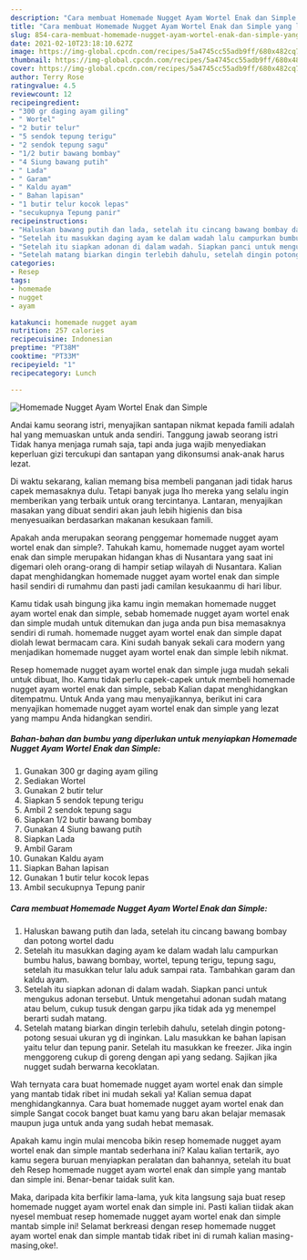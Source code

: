 ```yaml
---
description: "Cara membuat Homemade Nugget Ayam Wortel Enak dan Simple yang lezat Untuk Jualan"
title: "Cara membuat Homemade Nugget Ayam Wortel Enak dan Simple yang lezat Untuk Jualan"
slug: 854-cara-membuat-homemade-nugget-ayam-wortel-enak-dan-simple-yang-lezat-untuk-jualan
date: 2021-02-10T23:18:10.627Z
image: https://img-global.cpcdn.com/recipes/5a4745cc55adb9ff/680x482cq70/homemade-nugget-ayam-wortel-enak-dan-simple-foto-resep-utama.jpg
thumbnail: https://img-global.cpcdn.com/recipes/5a4745cc55adb9ff/680x482cq70/homemade-nugget-ayam-wortel-enak-dan-simple-foto-resep-utama.jpg
cover: https://img-global.cpcdn.com/recipes/5a4745cc55adb9ff/680x482cq70/homemade-nugget-ayam-wortel-enak-dan-simple-foto-resep-utama.jpg
author: Terry Rose
ratingvalue: 4.5
reviewcount: 12
recipeingredient:
- "300 gr daging ayam giling"
- " Wortel"
- "2 butir telur"
- "5 sendok tepung terigu"
- "2 sendok tepung sagu"
- "1/2 butir bawang bombay"
- "4 Siung bawang putih"
- " Lada"
- " Garam"
- " Kaldu ayam"
- " Bahan lapisan"
- "1 butir telur kocok lepas"
- "secukupnya Tepung panir"
recipeinstructions:
- "Haluskan bawang putih dan lada, setelah itu cincang bawang bombay dan potong wortel dadu"
- "Setelah itu masukkan daging ayam ke dalam wadah lalu campurkan bumbu halus, bawang bombay, wortel, tepung terigu, tepung sagu, setelah itu masukkan telur lalu aduk sampai rata. Tambahkan garam dan kaldu ayam."
- "Setelah itu siapkan adonan di dalam wadah. Siapkan panci untuk mengukus adonan tersebut. Untuk mengetahui adonan sudah matang atau belum, cukup tusuk dengan garpu jika tidak ada yg menempel berarti sudah matang."
- "Setelah matang biarkan dingin terlebih dahulu, setelah dingin potong-potong sesuai ukuran yg di inginkan. Lalu masukkan ke bahan lapisan yaitu telur dan tepung panir. Setelah itu masukkan ke freezer. Jika ingin menggoreng cukup di goreng dengan api yang sedang. Sajikan jika nugget sudah berwarna kecoklatan."
categories:
- Resep
tags:
- homemade
- nugget
- ayam

katakunci: homemade nugget ayam 
nutrition: 257 calories
recipecuisine: Indonesian
preptime: "PT38M"
cooktime: "PT33M"
recipeyield: "1"
recipecategory: Lunch

---
```



![Homemade Nugget Ayam Wortel Enak dan Simple](https://img-global.cpcdn.com/recipes/5a4745cc55adb9ff/680x482cq70/homemade-nugget-ayam-wortel-enak-dan-simple-foto-resep-utama.jpg)

Andai kamu seorang istri, menyajikan santapan nikmat kepada famili adalah hal yang memuaskan untuk anda sendiri. Tanggung jawab seorang istri Tidak hanya menjaga rumah saja, tapi anda juga wajib menyediakan keperluan gizi tercukupi dan santapan yang dikonsumsi anak-anak harus lezat.

Di waktu  sekarang, kalian memang bisa membeli panganan jadi tidak harus capek memasaknya dulu. Tetapi banyak juga lho mereka yang selalu ingin memberikan yang terbaik untuk orang tercintanya. Lantaran, menyajikan masakan yang dibuat sendiri akan jauh lebih higienis dan bisa menyesuaikan berdasarkan makanan kesukaan famili. 



Apakah anda merupakan seorang penggemar homemade nugget ayam wortel enak dan simple?. Tahukah kamu, homemade nugget ayam wortel enak dan simple merupakan hidangan khas di Nusantara yang saat ini digemari oleh orang-orang di hampir setiap wilayah di Nusantara. Kalian dapat menghidangkan homemade nugget ayam wortel enak dan simple hasil sendiri di rumahmu dan pasti jadi camilan kesukaanmu di hari libur.

Kamu tidak usah bingung jika kamu ingin memakan homemade nugget ayam wortel enak dan simple, sebab homemade nugget ayam wortel enak dan simple mudah untuk ditemukan dan juga anda pun bisa memasaknya sendiri di rumah. homemade nugget ayam wortel enak dan simple dapat diolah lewat bermacam cara. Kini sudah banyak sekali cara modern yang menjadikan homemade nugget ayam wortel enak dan simple lebih nikmat.

Resep homemade nugget ayam wortel enak dan simple juga mudah sekali untuk dibuat, lho. Kamu tidak perlu capek-capek untuk membeli homemade nugget ayam wortel enak dan simple, sebab Kalian dapat menghidangkan ditempatmu. Untuk Anda yang mau menyajikannya, berikut ini cara menyajikan homemade nugget ayam wortel enak dan simple yang lezat yang mampu Anda hidangkan sendiri.

<!--inarticleads1-->

##### Bahan-bahan dan bumbu yang diperlukan untuk menyiapkan Homemade Nugget Ayam Wortel Enak dan Simple:

1. Gunakan 300 gr daging ayam giling
1. Sediakan  Wortel
1. Gunakan 2 butir telur
1. Siapkan 5 sendok tepung terigu
1. Ambil 2 sendok tepung sagu
1. Siapkan 1/2 butir bawang bombay
1. Gunakan 4 Siung bawang putih
1. Siapkan  Lada
1. Ambil  Garam
1. Gunakan  Kaldu ayam
1. Siapkan  Bahan lapisan
1. Gunakan 1 butir telur kocok lepas
1. Ambil secukupnya Tepung panir




<!--inarticleads2-->

##### Cara membuat Homemade Nugget Ayam Wortel Enak dan Simple:

1. Haluskan bawang putih dan lada, setelah itu cincang bawang bombay dan potong wortel dadu
1. Setelah itu masukkan daging ayam ke dalam wadah lalu campurkan bumbu halus, bawang bombay, wortel, tepung terigu, tepung sagu, setelah itu masukkan telur lalu aduk sampai rata. Tambahkan garam dan kaldu ayam.
1. Setelah itu siapkan adonan di dalam wadah. Siapkan panci untuk mengukus adonan tersebut. Untuk mengetahui adonan sudah matang atau belum, cukup tusuk dengan garpu jika tidak ada yg menempel berarti sudah matang.
1. Setelah matang biarkan dingin terlebih dahulu, setelah dingin potong-potong sesuai ukuran yg di inginkan. Lalu masukkan ke bahan lapisan yaitu telur dan tepung panir. Setelah itu masukkan ke freezer. Jika ingin menggoreng cukup di goreng dengan api yang sedang. Sajikan jika nugget sudah berwarna kecoklatan.




Wah ternyata cara buat homemade nugget ayam wortel enak dan simple yang mantab tidak ribet ini mudah sekali ya! Kalian semua dapat menghidangkannya. Cara buat homemade nugget ayam wortel enak dan simple Sangat cocok banget buat kamu yang baru akan belajar memasak maupun juga untuk anda yang sudah hebat memasak.

Apakah kamu ingin mulai mencoba bikin resep homemade nugget ayam wortel enak dan simple mantab sederhana ini? Kalau kalian tertarik, ayo kamu segera buruan menyiapkan peralatan dan bahannya, setelah itu buat deh Resep homemade nugget ayam wortel enak dan simple yang mantab dan simple ini. Benar-benar taidak sulit kan. 

Maka, daripada kita berfikir lama-lama, yuk kita langsung saja buat resep homemade nugget ayam wortel enak dan simple ini. Pasti kalian tiidak akan nyesel membuat resep homemade nugget ayam wortel enak dan simple mantab simple ini! Selamat berkreasi dengan resep homemade nugget ayam wortel enak dan simple mantab tidak ribet ini di rumah kalian masing-masing,oke!.

